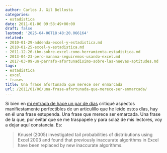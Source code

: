 ```yaml
---
author: Carlos J. Gil Bellosta
categories:
- estadística
date: 2011-01-06 09:58:49+00:00
draft: false
lastmod: '2025-04-06T18:48:20.066164'
related:
- 2010-01-29-addenda-excel-y-estadistica.md
- 2010-01-25-excel-y-estadistica.md
- 2011-12-26-ibm-sobre-excel-como-herramienta-estadistica.md
- 2013-04-23-pero-manana-seguiremos-usando-excel.md
- 2017-03-09-un-parrafo-afortunadisimo-sobre-las-nuevas-aptitudes.md
tags:
- estadística
- excel
- frases
title: Una frase afortunada que merece ser enmarcada
url: /2011/01/06/una-frase-afortunada-que-merece-ser-enmarcada/
---
```


Si bien en [mi entrada de hace un par de días](http://www.datanalytics.com/2011/01/05/1139/) critiqué aspectos manifiestamente perfectibles de un articulillo que he leído estos días, hay en él una frase estupenda. Una frase que merece ser emarcada. Una frase de la que, por evitar que se me traspapele y para solaz de mis lectores, voy a dejar aquí constancia. Es:


>Knusel (2005) investigated tail probabilities of distributions using Excel 2003 and found that previously inaccurate algorithms in Excel have been replaced by new inaccurate algorithms.